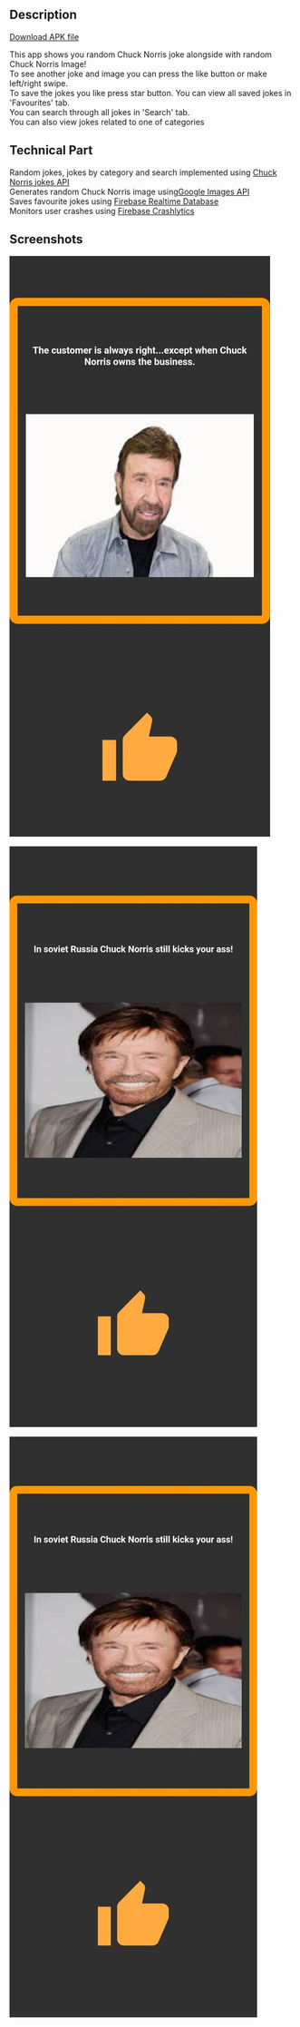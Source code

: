 ## Description

[Download APK file](https://drive.google.com/file/d/1dPUCshD_MpGegG0NDA8OCrtGKUv3Jv1j/view?usp=sharing) <br />

This app shows you random Chuck Norris joke alongside with random Chuck Norris Image! <br />
To see another joke and image you can press the like button or make left/right swipe. <br />
To save the jokes you like press star button. You can view all saved jokes in 'Favourites' tab. <br />
You can search through all jokes in 'Search' tab. <br />
You can also view jokes related to one of categories <br />


## Technical Part

Random jokes, jokes by category and search implemented using [Chuck Norris jokes API](https://api.chucknorris.io/) <br />
Generates random Chuck Norris image using[Google Images API](https://serpapi.com/) <br />
Saves favourite jokes using [Firebase Realtime Database](https://firebase.google.com/docs/database) <br />
Monitors user crashes using [Firebase Crashlytics](https://firebase.google.com/docs/crashlytics) <br />

## Screenshots

![screenshot1](assets/screenshots/screenshot1.jpg)

![screenshot2](assets/screenshots/screenshot2.jpg)

![screenshot3](assets/screenshots/screenshot2.jpg)
